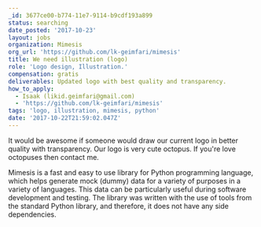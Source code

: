 ```yaml
---
_id: 3677ce00-b774-11e7-9114-b9cdf193a899
status: searching
date_posted: '2017-10-23'
layout: jobs
organization: Mimesis
org_url: 'https://github.com/lk-geimfari/mimesis'
title: We need illustration (logo)
role: 'Logo design, Illustration.'
compensation: gratis
deliverables: Updated logo with best quality and transparency.
how_to_apply:
  - Isaak (likid.geimfari@gmail.com)
  - 'https://github.com/lk-geimfari/mimesis'
tags: 'logo, illustration, mimesis, python'
date: '2017-10-22T21:59:02.047Z'
---
```

It would be awesome if someone would draw our current logo in better quality with transparency. Our logo is very cute octopus.  If you're love octopuses then contact me.

Mimesis is a fast and easy to use library for Python programming language, which helps generate mock (dummy) data for a variety of purposes  in a variety of languages. This data can be particularly useful during software development and testing. The library was written with the use of tools from the standard Python library, and therefore, it does not have any side dependencies.
